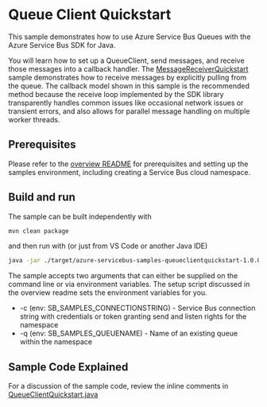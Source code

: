 # Queue Client Quickstart

This sample demonstrates how to use Azure Service Bus Queues with the Azure Service Bus SDK for Java.

You will learn how to set up a QueueClient, send messages, and receive those messages into a callback 
handler. The [MessageReceiverQuickstart](../MessageReceiverQuickStart) sample demonstrates how 
to receive messages by explicitly pulling from the queue. The callback model shown in this sample 
is the recommended method because the receive loop implemented by the SDK library transparently handles 
common issues like occasional network issues or transient errors, and also allows for parallel 
message handling on multiple worker threads. 


## Prerequisites

Please refer to the [overview README](../../readme.md) for prerequisites and setting up the samples 
environment, including creating a Service Bus cloud namespace. 

## Build and run

The sample can be built independently with 

```bash
mvn clean package 
```

and then run with (or just from VS Code or another Java IDE)

```bash
java -jar ./target/azure-servicebus-samples-queueclientquickstart-1.0.0-jar-with-dependencies.jar
```

The sample accepts two arguments that can either be supplied on the command line or via environment
variables. The setup script discussed in the overview readme sets the environment variables for you.

* -c (env: SB_SAMPLES_CONNECTIONSTRING) - Service Bus connection string with credentials or 
                                          token granting send and listen rights for the namespace
* -q (env: SB_SAMPLES_QUEUENAME) - Name of an existing queue within the namespace

## Sample Code Explained

For a discussion of the sample code, review the inline comments in [QueueClientQuickstart.java](./src/main/java/com/microsoft/azure/servicebus/samples/queueclientquickstart/QueueClientQuickstart.java)

